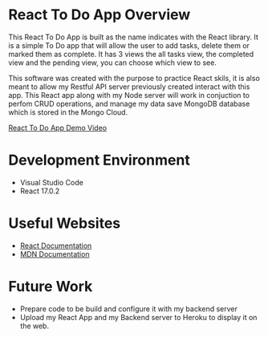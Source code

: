 # React To Do App Overview

This React To Do App is built as the name indicates with the React library. It is a simple To Do app that will allow the user to add tasks, delete them or marked them as complete. It has 3 views the all tasks view, the completed view and the pending view, you can choose which view to see.

This software was created with the purpose to practice React skils, it is also meant to allow my Restful API server previously created interact with this app. This React app along with my Node server will work in conjuction to perfom CRUD operations, and manage my data save MongoDB database which is stored in the Mongo Cloud.

[React To Do App Demo Video](https://youtu.be/exIs8n7u74Q)

# Development Environment

* Visual Studio Code
* React 17.0.2

# Useful Websites

* [React Documentation](https://reactjs.org/docs/getting-started.html)
* [MDN Documentation](https://developer.mozilla.org/en-US/docs/Web/JavaScript)

# Future Work

* Prepare code to be build and configure it with my backend server
* Upload my React App and my Backend server to Heroku to display it on the web.
